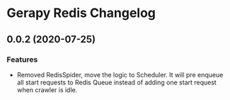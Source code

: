 # Gerapy Redis Changelog

## 0.0.2 (2020-07-25)

### Features

* Removed RedisSpider, move the logic to Scheduler. It will pre enqueue 
all start requests to Redis Queue instead of adding one start request
when crawler is idle.
